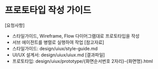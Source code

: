 # 프로토타입 작성 가이드
[요청사항]
- 스타일가이드, Wireframe, Flow 다이어그램대로 프로토타입을 작성  
- 서브 에이젼트를 병렬로 실행하여 작업
[참고자료]
- 스타일가이드: design/uiux/style-guide.md 
- UI/UX 설계서: design/uiux/uiux.md
[결과파일]  
- 프로토타입: design/uiux/prototype/{화면순서번호 2자리}-{화면명}.html
